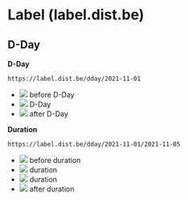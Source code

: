 # Label (label.dist.be)

## D-Day

**D-Day**

`https://label.dist.be/dday/2021-11-01`

- ![](https://label.dist.be/dday/2021-11-01?now=1634774400000) before D-Day
- ![](https://label.dist.be/dday/2021-11-01?now=1635724800000) D-Day
- ![](https://label.dist.be/dday/2021-11-01?now=1635811200000) after D-Day

**Duration**

`https://label.dist.be/dday/2021-11-01/2021-11-05`

- ![](https://label.dist.be/dday/2021-11-01/2021-11-05?now=1634774400000) before
  duration
- ![](https://label.dist.be/dday/2021-11-01/2021-11-05?now=1635724800000)
  duration
- ![](https://label.dist.be/dday/2021-11-01/2021-11-05?now=1635811200000)
  duration
- ![](https://label.dist.be/dday/2021-11-01/2021-11-05?now=1636156800000) after
  duration
